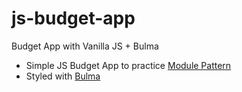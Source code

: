 # js-budget-app
Budget App with Vanilla JS + Bulma 

- Simple JS Budget App to practice [Module Pattern](https://toddmotto.com/mastering-the-module-pattern) 
- Styled with [Bulma](bulma.io) 
